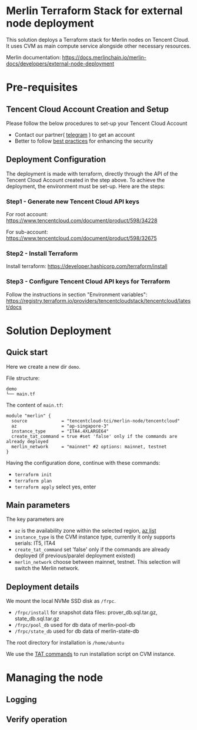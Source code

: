 # Merlin Terraform Stack for external node deployment
This solution deploys a Terraform stack for Merlin nodes on Tencent Cloud. It uses CVM as main compute service alongside other necessary resources.

Merlin documentation: https://docs.merlinchain.io/merlin-docs/developers/external-node-deployment

# Pre-requisites
## Tencent Cloud Account Creation and Setup
Please follow the below procedures to set-up your Tencent Cloud Account
 - Contact our partner( [telegram](https://t.me/mizukate) ) to get an account
 - Better to follow [best practices](https://www.tencentcloud.com/document/product/598/10592) for enhancing the security

## Deployment Configuration
The deployment is made with terraform, directly through the API of the Tencent Cloud Account created in the step above. To achieve the deployment, the environment must be set-up. Here are the steps:

### Step1 - Generate new Tencent Cloud API keys
For root account: https://www.tencentcloud.com/document/product/598/34228

For sub-account: https://www.tencentcloud.com/document/product/598/32675

### Step2 - Install Terraform
Install terraform: https://developer.hashicorp.com/terraform/install

### Step3 - Configure Tencent Cloud API keys for Terraform
Follow the instructions in section "Environment variables": https://registry.terraform.io/providers/tencentcloudstack/tencentcloud/latest/docs

# Solution Deployment
## Quick start
Here we create a new dir `demo`.

File structure:
```
demo
└── main.tf
```

The content of `main.tf`:
```hcl
module "merlin" {
  source             = "tencentcloud-tci/merlin-node/tencentcloud"
  az                 = "ap-singapore-3"
  instance_type      = "ITA4.4XLARGE64"
  create_tat_command = true #set 'false' only if the commands are already deployed
  merlin_network     = "mainnet" #2 options: mainnet, testnet
}
```

Having the configuration done, continue with these commands:
- `terraform init`
- `terraform plan`
- `terraform apply` select yes, enter

## Main parameters
The key parameters are
- `az` is the availability zone within the selected region, [az list](https://www.tencentcloud.com/document/product/416/6479?lang=en)
- `instance_type` is the CVM instance type, currently it only supports serials: IT5, ITA4
- `create_tat_command` set 'false' only if the commands are already deployed (if previous/paralel deployment existed)
- `merlin_network` choose between mainnet, testnet. This selection will switch the Merlin network.

## Deployment details
We mount the local NVMe SSD disk as `/frpc`.
- `/frpc/install` for snapshot data files: prover_db.sql.tar.gz, state_db.sql.tar.gz
- `/frpc/pool_db` used for db data of merlin-pool-db
- `/frpc/state_db` used for db data of merlin-state-db

The root directory for installation is `/home/ubuntu`

We use the [TAT commands](https://www.tencentcloud.com/document/product/1147/46048?lang=en&pg=) to run installation script on CVM instance.

# Managing the node
## Logging
## Verify operation

